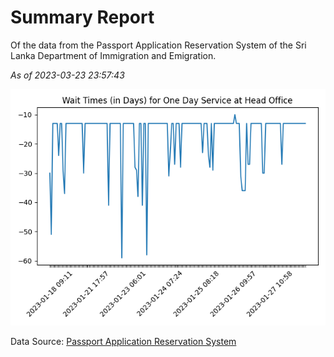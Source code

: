 # Summary Report

Of the data from the Passport Application Reservation System of the Sri Lanka Department of Immigration and Emigration.

*As of 2023-03-23 23:57:43*

![Wait Time Chart](summary.wait_time_chart.png)

Data Source: [Passport Application Reservation System](https://eservices.immigration.gov.lk:8443/appointment/pages/reservationApplication.xhtml)